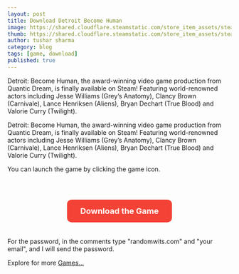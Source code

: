 ```yaml
---
layout: post
title: Download Detroit Become Human
image: https://shared.cloudflare.steamstatic.com/store_item_assets/steam/apps/1222140/header.jpg
thumb: https://shared.cloudflare.steamstatic.com/store_item_assets/steam/apps/1222140/header.jpg
author: tushar sharma
category: blog
tags: [game, download]
published: true
---
```


Detroit: Become Human, the award-winning video game production from Quantic Dream, is finally available on Steam! Featuring world-renowned actors including Jesse Williams (Grey’s Anatomy), Clancy Brown (Carnivale), Lance Henriksen (Aliens), Bryan Dechart (True Blood) and Valorie Curry (Twilight).<!-- truncate_here -->

Detroit: Become Human, the award-winning video game production from Quantic Dream, is finally available on Steam! Featuring world-renowned actors including Jesse Williams (Grey’s Anatomy), Clancy Brown (Carnivale), Lance Henriksen (Aliens), Bryan Dechart (True Blood) and Valorie Curry (Twilight).

<style>
.download-container {
  text-align: center; 
  margin-top: 40px; 
  padding: 20px;
}

.download-btn {
  background-color: #f44336;
  color: white;
  padding: 15px 30px;
  text-align: center; 
  text-decoration: none; 
  display: inline-block; 
  font-size: 18px;
  border-radius: 10px;
  font-weight: bold;
  box-shadow: 0px 4px 8px rgba(0, 0, 0, 0.2)
  transition: background-color 0.3s ease, transform 0.2s ease;
}

.download-btn:hover {
  background-color: #d32f2f; 
  cursor: pointer;
  transform: translateY(-3px); 
}

.download-btn:active {
  background-color: #b71c1c; 
  transform: translateY(0); 
}
</style>


You can launch the game by clicking the game icon.


<div class="download-container">
  <a class="download-btn" href="https://multiup.io/423552775ca42dfd11f2b2b1fa5e3d18" target="_blank">Download the Game</a>
</div>

<p>For the password, in the comments type "randomwits.com" and "your email", and I will send the password.</p>

<p >
    Explore for more
    <a href="{{ root_url }}/games" 
       aria-label="Explore complete game catalog">
       Games...
        <i class="fas fa-chevron-right"></i>
    </a>
</p>